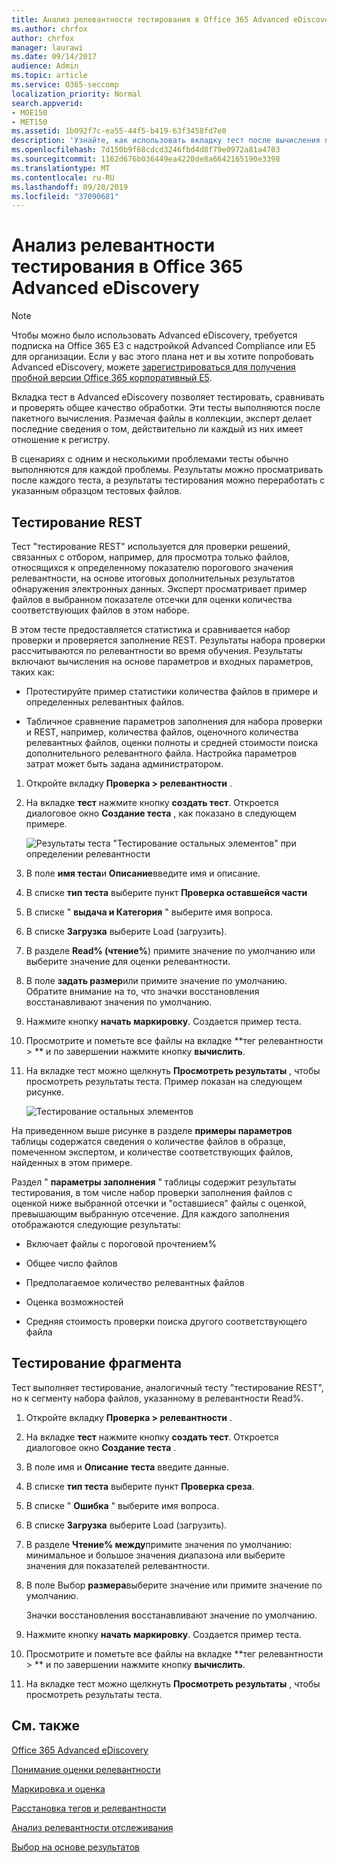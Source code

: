 ```yaml
---
title: Анализ релевантности тестирования в Office 365 Advanced eDiscovery
ms.author: chrfox
author: chrfox
manager: laurawi
ms.date: 09/14/2017
audience: Admin
ms.topic: article
ms.service: O365-seccomp
localization_priority: Normal
search.appverid:
- MOE150
- MET150
ms.assetid: 1b092f7c-ea55-44f5-b419-63f3458fd7e0
description: 'Узнайте, как использовать вкладку тест после вычисления пакетов в Office 365 Advanced eDiscovery для тестирования, сравнения и проверки общего качества обработки.  '
ms.openlocfilehash: 7d150b9f68cdcd3246fbd4d8f79e0972a81a4703
ms.sourcegitcommit: 1162d676b036449ea4220de8a6642165190e3398
ms.translationtype: MT
ms.contentlocale: ru-RU
ms.lasthandoff: 09/20/2019
ms.locfileid: "37090681"
---
```

# <a name="test-relevance-analysis-in-office-365-advanced-ediscovery"></a>Анализ релевантности тестирования в Office 365 Advanced eDiscovery

> [!NOTE]
> Чтобы можно было использовать Advanced eDiscovery, требуется подписка на Office 365 E3 с надстройкой Advanced Compliance или E5 для организации. Если у вас этого плана нет и вы хотите попробовать Advanced eDiscovery, можете [зарегистрироваться для получения пробной версии Office 365 корпоративный E5](https://go.microsoft.com/fwlink/p/?LinkID=698279). 
  
Вкладка тест в Advanced eDiscovery позволяет тестировать, сравнивать и проверять общее качество обработки. Эти тесты выполняются после пакетного вычисления. Размечая файлы в коллекции, эксперт делает последние сведения о том, действительно ли каждый из них имеет отношение к регистру. 
  
В сценариях с одним и несколькими проблемами тесты обычно выполняются для каждой проблемы. Результаты можно просматривать после каждого теста, а результаты тестирования можно переработать с указанным образцом тестовых файлов.
  
## <a name="testing-the-rest"></a>Тестирование REST

Тест "тестирование REST" используется для проверки решений, связанных с отбором, например, для просмотра только файлов, относящихся к определенному показателю порогового значения релевантности, на основе итоговых дополнительных результатов обнаружения электронных данных. Эксперт просматривает пример файлов в выбранном показателе отсечки для оценки количества соответствующих файлов в этом наборе.
  
В этом тесте предоставляется статистика и сравнивается набор проверки и проверяется заполнение REST. Результаты набора проверки рассчитываются по релевантности во время обучения. Результаты включают вычисления на основе параметров и входных параметров, таких как:
  
- Протестируйте пример статистики количества файлов в примере и определенных релевантных файлов. 
    
- Табличное сравнение параметров заполнения для набора проверки и REST, например, количества файлов, оценочного количества релевантных файлов, оценки полноты и средней стоимости поиска дополнительного релевантного файла. Настройка параметров затрат может быть задана администратором.
    
1. Откройте вкладку **Проверка \> релевантности** . 
    
2. На вкладке **тест** нажмите кнопку **создать тест**. Откроется диалоговое окно **Создание теста** , как показано в следующем примере. 
    
    ![Результаты теста "Тестирование остальных элементов" при определении релевантности](media/46e6898a-f929-4fd0-88d9-6f91d04b6ce2.png)
  
3. В поле **имя теста**и **Описание**введите имя и описание.
    
4. В списке **тип теста** выберите пункт **Проверка оставшейся части**
    
5. В списке " **выдача и Категория** " выберите имя вопроса. 
    
6. В списке **Загрузка** выберите Load (загрузить). 
    
7. В разделе **Read% (чтение%**) примите значение по умолчанию или выберите значение для оценки релевантности. 
    
8. В поле **задать размер**или примите значение по умолчанию. Обратите внимание на то, что значки восстановления восстанавливают значения по умолчанию.
    
9. Нажмите кнопку **начать маркировку**. Создается пример теста.
    
10. Просмотрите и пометьте все файлы на вкладке **тег релевантности \> ** и по завершении нажмите кнопку **вычислить**.
    
11. На вкладке тест можно щелкнуть **Просмотреть результаты** , чтобы просмотреть результаты теста. Пример показан на следующем рисунке. 
    
    ![Тестирование остальных элементов](media/b95744a9-047d-4c29-992d-04fa7e58e58a.png)
  
На приведенном выше рисунке в разделе **примеры параметров** таблицы содержатся сведения о количестве файлов в образце, помеченном экспертом, и количестве соответствующих файлов, найденных в этом примере. 
  
Раздел " **параметры заполнения** " таблицы содержит результаты тестирования, в том числе набор проверки заполнения файлов с оценкой ниже выбранной отсечки и "оставшиеся" файлы с оценкой, превышающим выбранную отсечение. Для каждого заполнения отображаются следующие результаты: 
  
- Включает файлы с пороговой прочтением%
    
- Общее число файлов 
    
- Предполагаемое количество релевантных файлов 
    
- Оценка возможностей 
    
- Средняя стоимость проверки поиска другого соответствующего файла
    
## <a name="testing-the-slice"></a>Тестирование фрагмента

Тест выполняет тестирование, аналогичный тесту "тестирование REST", но к сегменту набора файлов, указанному в релевантности Read%.
  
1. Откройте вкладку **Проверка \> релевантности** . 
    
2. На вкладке **тест** нажмите кнопку **создать тест**. Откроется диалоговое окно **Создание теста** . 
    
3. В поле имя и **Описание** **теста** введите данные.
    
4. В списке **тип теста** выберите пункт **Проверка среза**.
    
5. В списке " **Ошибка** " выберите имя вопроса. 
    
6. В списке **Загрузка** выберите Load (загрузить). 
    
7. В разделе **Чтение% между**примите значения по умолчанию: минимальное и большое значения диапазона или выберите значения для показателей релевантности. 
    
8. В поле Выбор **размера**выберите значение или примите значение по умолчанию.
    
    Значки восстановления восстанавливают значение по умолчанию.
    
9. Нажмите кнопку **начать маркировку**. Создается пример теста.
    
10. Просмотрите и пометьте все файлы на вкладке **тег релевантности \> ** и по завершении нажмите кнопку **вычислить**. 
    
11. На вкладке тест можно щелкнуть **Просмотреть результаты** , чтобы просмотреть результаты теста. 
    
## <a name="see-also"></a>См. также

[Office 365 Advanced eDiscovery](office-365-advanced-ediscovery.md)
  
[Понимание оценки релевантности](assessment-in-relevance-in-advanced-ediscovery.md)
  
[Маркировка и оценка](tagging-and-assessment-in-advanced-ediscovery.md)
  
[Расстановка тегов и релевантности](tagging-and-relevance-training-in-advanced-ediscovery.md)
  
[Анализ релевантности отслеживания](track-relevance-analysis-in-advanced-ediscovery.md)
  
[Выбор на основе результатов](decision-based-on-the-results-in-advanced-ediscovery.md)

